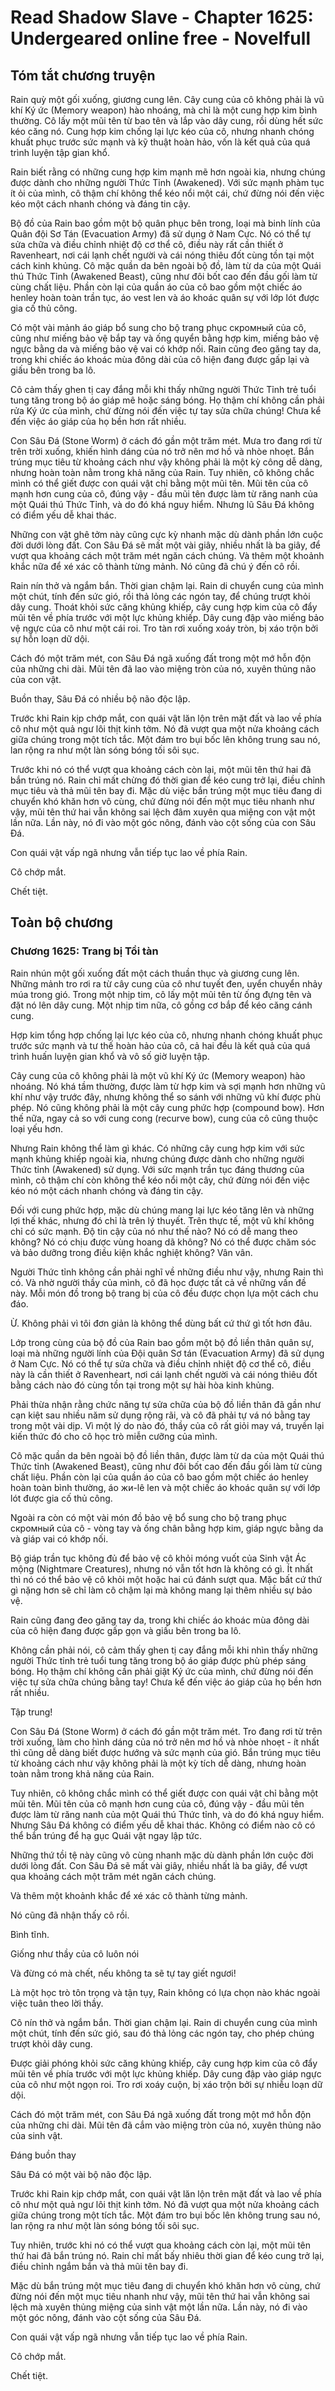 # Read Shadow Slave - Chapter 1625: Undergeared online free - Novelfull

## Tóm tắt chương truyện

Rain quỳ một gối xuống, giương cung lên. Cây cung của cô không phải là vũ khí Ký ức (Memory weapon) hào nhoáng, mà chỉ là một cung hợp kim bình thường. Cô lấy một mũi tên từ bao tên và lắp vào dây cung, rồi dùng hết sức kéo căng nó. Cung hợp kim chống lại lực kéo của cô, nhưng nhanh chóng khuất phục trước sức mạnh và kỹ thuật hoàn hảo, vốn là kết quả của quá trình luyện tập gian khổ.

Rain biết rằng có những cung hợp kim mạnh mẽ hơn ngoài kia, nhưng chúng được dành cho những người Thức Tỉnh (Awakened). Với sức mạnh phàm tục ít ỏi của mình, cô thậm chí không thể kéo nổi một cái, chứ đừng nói đến việc kéo một cách nhanh chóng và đáng tin cậy.

Bộ đồ của Rain bao gồm một bộ quân phục bên trong, loại mà binh lính của Quân đội Sơ Tán (Evacuation Army) đã sử dụng ở Nam Cực. Nó có thể tự sửa chữa và điều chỉnh nhiệt độ cơ thể cô, điều này rất cần thiết ở Ravenheart, nơi cái lạnh chết người và cái nóng thiêu đốt cùng tồn tại một cách kinh khủng. Cô mặc quần da bên ngoài bộ đồ, làm từ da của một Quái thú Thức Tỉnh (Awakened Beast), cũng như đôi bốt cao đến đầu gối làm từ cùng chất liệu. Phần còn lại của quần áo của cô bao gồm một chiếc áo henley hoàn toàn trần tục, áo vest len và áo khoác quân sự với lớp lót được gia cố thủ công.

Có một vài mảnh áo giáp bổ sung cho bộ trang phục скромный của cô, cũng như miếng bảo vệ bắp tay và ống quyển bằng hợp kim, miếng bảo vệ ngực bằng da và miếng bảo vệ vai có khớp nối. Rain cũng đeo găng tay da, trong khi chiếc áo khoác mùa đông dài của cô hiện đang được gấp lại và giấu bên trong ba lô.

Cô cảm thấy ghen tị cay đắng mỗi khi thấy những người Thức Tỉnh trẻ tuổi tung tăng trong bộ áo giáp mê hoặc sáng bóng. Họ thậm chí không cần phải rửa Ký ức của mình, chứ đừng nói đến việc tự tay sửa chữa chúng! Chưa kể đến việc áo giáp của họ bền hơn rất nhiều.

Con Sâu Đá (Stone Worm) ở cách đó gần một trăm mét. Mưa tro đang rơi từ trên trời xuống, khiến hình dáng của nó trở nên mơ hồ và nhòe nhoẹt. Bắn trúng mục tiêu từ khoảng cách như vậy không phải là một kỳ công dễ dàng, nhưng hoàn toàn nằm trong khả năng của Rain. Tuy nhiên, cô không chắc mình có thể giết được con quái vật chỉ bằng một mũi tên. Mũi tên của cô mạnh hơn cung của cô, đúng vậy - đầu mũi tên được làm từ răng nanh của một Quái thú Thức Tỉnh, và do đó khá nguy hiểm. Nhưng lũ Sâu Đá không có điểm yếu dễ khai thác.

Những con vật ghê tởm này cũng cực kỳ nhanh mặc dù dành phần lớn cuộc đời dưới lòng đất. Con Sâu Đá sẽ mất một vài giây, nhiều nhất là ba giây, để vượt qua khoảng cách một trăm mét ngăn cách chúng. Và thêm một khoảnh khắc nữa để xé xác cô thành từng mảnh. Nó cũng đã chú ý đến cô rồi.

Rain nín thở và ngắm bắn. Thời gian chậm lại. Rain di chuyển cung của mình một chút, tính đến sức gió, rồi thả lỏng các ngón tay, để chúng trượt khỏi dây cung. Thoát khỏi sức căng khủng khiếp, cây cung hợp kim của cô đẩy mũi tên về phía trước với một lực khủng khiếp. Dây cung đập vào miếng bảo vệ ngực của cô như một cái roi. Tro tàn rơi xuống xoáy tròn, bị xáo trộn bởi sự hỗn loạn dữ dội.

Cách đó một trăm mét, con Sâu Đá ngã xuống đất trong một mớ hỗn độn của những chi dài. Mũi tên đã lao vào miệng tròn của nó, xuyên thủng não của con vật.

Buồn thay, Sâu Đá có nhiều bộ não độc lập.

Trước khi Rain kịp chớp mắt, con quái vật lăn lộn trên mặt đất và lao về phía cô như một quả ngư lôi thịt kinh tởm. Nó đã vượt qua một nửa khoảng cách giữa chúng trong một tích tắc. Một đám tro bụi bốc lên không trung sau nó, lan rộng ra như một làn sóng bóng tối sôi sục.

Trước khi nó có thể vượt qua khoảng cách còn lại, một mũi tên thứ hai đã bắn trúng nó. Rain chỉ mất chừng đó thời gian để kéo cung trở lại, điều chỉnh mục tiêu và thả mũi tên bay đi. Mặc dù việc bắn trúng một mục tiêu đang di chuyển khó khăn hơn vô cùng, chứ đừng nói đến một mục tiêu nhanh như vậy, mũi tên thứ hai vẫn không sai lệch đâm xuyên qua miệng con vật một lần nữa. Lần này, nó đi vào một góc nông, đánh vào cột sống của con Sâu Đá.

Con quái vật vấp ngã nhưng vẫn tiếp tục lao về phía Rain.

Cô chớp mắt.

Chết tiệt.

## Toàn bộ chương

### Chương 1625: Trang bị Tồi tàn

Rain nhún một gối xuống đất một cách thuần thục và giương cung lên. Những mảnh tro rơi ra từ cây cung của cô như tuyết đen, uyển chuyển nhảy múa trong gió. Trong một nhịp tim, cô lấy một mũi tên từ ống đựng tên và đặt nó lên dây cung. Một nhịp tim nữa, cô gồng cơ bắp để kéo căng cánh cung.

Hợp kim tổng hợp chống lại lực kéo của cô, nhưng nhanh chóng khuất phục trước sức mạnh và tư thế hoàn hảo của cô, cả hai đều là kết quả của quá trình huấn luyện gian khổ và vô số giờ luyện tập.

Cây cung của cô không phải là một vũ khí Ký ức (Memory weapon) hào nhoáng. Nó khá tầm thường, được làm từ hợp kim và sợi mạnh hơn những vũ khí như vậy trước đây, nhưng không thể so sánh với những vũ khí được phù phép. Nó cũng không phải là một cây cung phức hợp (compound bow). Hơn thế nữa, ngay cả so với cung cong (recurve bow), cung của cô cũng thuộc loại yếu hơn.

Nhưng Rain không thể làm gì khác. Có những cây cung hợp kim với sức mạnh khủng khiếp ngoài kia, nhưng chúng được dành cho những người Thức tỉnh (Awakened) sử dụng. Với sức mạnh trần tục đáng thương của mình, cô thậm chí còn không thể kéo nổi một cây, chứ đừng nói đến việc kéo nó một cách nhanh chóng và đáng tin cậy.

Đối với cung phức hợp, mặc dù chúng mang lại lực kéo tăng lên và những lợi thế khác, nhưng đó chỉ là trên lý thuyết. Trên thực tế, một vũ khí không chỉ có sức mạnh. Độ tin cậy của nó như thế nào? Nó có dễ mang theo không? Nó có chịu được vùng hoang dã không? Nó có thể được chăm sóc và bảo dưỡng trong điều kiện khắc nghiệt không? Vân vân.

Người Thức tỉnh không cần phải nghĩ về những điều như vậy, nhưng Rain thì có. Và nhờ người thầy của mình, cô đã học được tất cả về những vấn đề này. Mỗi món đồ trong bộ trang bị của cô đều được chọn lựa một cách chu đáo.

Ừ. Không phải vì tôi đơn giản là không thể dùng bất cứ thứ gì tốt hơn đâu.

Lớp trong cùng của bộ đồ của Rain bao gồm một bộ đồ liền thân quân sự, loại mà những người lính của Đội quân Sơ tán (Evacuation Army) đã sử dụng ở Nam Cực. Nó có thể tự sửa chữa và điều chỉnh nhiệt độ cơ thể cô, điều này là cần thiết ở Ravenheart, nơi cái lạnh chết người và cái nóng thiêu đốt bằng cách nào đó cùng tồn tại trong một sự hài hòa kinh khủng.

Phải thừa nhận rằng chức năng tự sửa chữa của bộ đồ liền thân đã gần như cạn kiệt sau nhiều năm sử dụng rộng rãi, và cô đã phải tự vá nó bằng tay trong một vài dịp. Vì một lý do nào đó, thầy của cô rất giỏi may vá, truyền lại kiến thức đó cho cô học trò miễn cưỡng của mình.

Cô mặc quần da bên ngoài bộ đồ liền thân, được làm từ da của một Quái thú Thức tỉnh (Awakened Beast), cũng như đôi bốt cao đến đầu gối làm từ cùng chất liệu. Phần còn lại của quần áo của cô bao gồm một chiếc áo henley hoàn toàn bình thường, áo жи-lê len và một chiếc áo khoác quân sự với lớp lót được gia cố thủ công.

Ngoài ra còn có một vài món đồ bảo vệ bổ sung cho bộ trang phục скромный của cô - vòng tay và ống chân bằng hợp kim, giáp ngực bằng da và giáp vai có khớp nối.

Bộ giáp trần tục không đủ để bảo vệ cô khỏi móng vuốt của Sinh vật Ác mộng (Nightmare Creatures), nhưng nó vẫn tốt hơn là không có gì. Ít nhất thì nó có thể bảo vệ cô khỏi một hoặc hai cú đánh sượt qua. Mặc bất cứ thứ gì nặng hơn sẽ chỉ làm cô chậm lại mà không mang lại thêm nhiều sự bảo vệ.

Rain cũng đang đeo găng tay da, trong khi chiếc áo khoác mùa đông dài của cô hiện đang được gấp gọn và giấu bên trong ba lô.

Không cần phải nói, cô cảm thấy ghen tị cay đắng mỗi khi nhìn thấy những người Thức tỉnh trẻ tuổi tung tăng trong bộ áo giáp được phù phép sáng bóng. Họ thậm chí không cần phải giặt Ký ức của mình, chứ đừng nói đến việc tự sửa chữa chúng bằng tay! Chưa kể đến việc áo giáp của họ bền hơn rất nhiều.

Tập trung!

Con Sâu Đá (Stone Worm) ở cách đó gần một trăm mét. Tro đang rơi từ trên trời xuống, làm cho hình dáng của nó trở nên mơ hồ và nhòe nhoẹt - ít nhất thì cũng dễ dàng biết được hướng và sức mạnh của gió. Bắn trúng mục tiêu từ khoảng cách như vậy không phải là một kỳ tích dễ dàng, nhưng hoàn toàn nằm trong khả năng của Rain.

Tuy nhiên, cô không chắc mình có thể giết được con quái vật chỉ bằng một mũi tên. Mũi tên của cô mạnh hơn cung của cô, đúng vậy - đầu mũi tên được làm từ răng nanh của một Quái thú Thức tỉnh, và do đó khá nguy hiểm. Nhưng Sâu Đá không có điểm yếu dễ khai thác. Không có điểm nào cô có thể bắn trúng để hạ gục Quái vật ngay lập tức.

Những thứ tồi tệ này cũng vô cùng nhanh mặc dù dành phần lớn cuộc đời dưới lòng đất. Con Sâu Đá sẽ mất vài giây, nhiều nhất là ba giây, để vượt qua khoảng cách một trăm mét ngăn cách chúng.

Và thêm một khoảnh khắc để xé xác cô thành từng mảnh.

Nó cũng đã nhận thấy cô rồi.

Bình tĩnh.

Giống như thầy của cô luôn nói

Và đừng có mà chết, nếu không ta sẽ tự tay giết ngươi!

Là một học trò tôn trọng và tận tụy, Rain không có lựa chọn nào khác ngoài việc tuân theo lời thầy.

Cô nín thở và ngắm bắn. Thời gian chậm lại. Rain di chuyển cung của mình một chút, tính đến sức gió, sau đó thả lỏng các ngón tay, cho phép chúng trượt khỏi dây cung.

Được giải phóng khỏi sức căng khủng khiếp, cây cung hợp kim của cô đẩy mũi tên về phía trước với một lực khủng khiếp. Dây cung đập vào giáp ngực của cô như một ngọn roi. Tro rơi xoáy cuộn, bị xáo trộn bởi sự nhiễu loạn dữ dội.

Cách đó một trăm mét, con Sâu Đá ngã xuống đất trong một mớ hỗn độn của những chi dài. Mũi tên đã cắm vào miệng tròn của nó, xuyên thủng não của sinh vật.

Đáng buồn thay

Sâu Đá có một vài bộ não độc lập.

Trước khi Rain kịp chớp mắt, con quái vật lăn lộn trên mặt đất và lao về phía cô như một quả ngư lôi thịt kinh tởm. Nó đã vượt qua một nửa khoảng cách giữa chúng trong một tích tắc. Một đám tro bụi bốc lên không trung sau nó, lan rộng ra như một làn sóng bóng tối sôi sục.

Tuy nhiên, trước khi nó có thể vượt qua khoảng cách còn lại, một mũi tên thứ hai đã bắn trúng nó. Rain chỉ mất bấy nhiêu thời gian để kéo cung trở lại, điều chỉnh ngắm bắn và thả mũi tên bay đi.

Mặc dù bắn trúng một mục tiêu đang di chuyển khó khăn hơn vô cùng, chứ đừng nói đến một mục tiêu nhanh như vậy, mũi tên thứ hai vẫn không sai lệch mà xuyên thủng miệng của sinh vật một lần nữa. Lần này, nó đi vào một góc nông, đánh vào cột sống của Sâu Đá.

Con quái vật vấp ngã nhưng vẫn tiếp tục lao về phía Rain.

Cô chớp mắt.

Chết tiệt.
